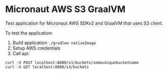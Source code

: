 # Micronaut AWS S3 GraalVM

Test application for Micronaut AWS SDKv2 and GraalVM that uses S3 client.

To test the application:

1. Build application `./gradlew nativeImage`
2. Setup AWS credentials
3. Call api:

```
curl -X POST localhost:8080/s3/buckets/someuniquebucketname
curl -X GET localhost:8080/s3/buckets
```
